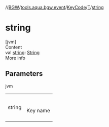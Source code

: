 //[BGW](../../../../index.md)/[tools.aqua.bgw.event](../../index.md)/[KeyCode](../index.md)/[T](index.md)/[string](string.md)



# string  
[jvm]  
Content  
val [string](string.md): [String](https://kotlinlang.org/api/latest/jvm/stdlib/kotlin/-string/index.html)  
More info  


## Parameters  
  
jvm  
  
| | |
|---|---|
| <a name="tools.aqua.bgw.event/KeyCode.T/string/#/PointingToDeclaration/"></a>string| <a name="tools.aqua.bgw.event/KeyCode.T/string/#/PointingToDeclaration/"></a><br><br>Key name<br><br>|
  
  



